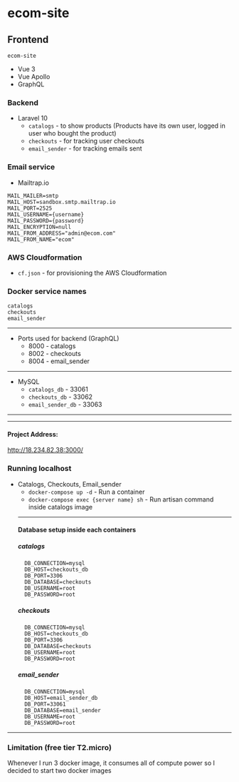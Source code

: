 # ecom-site

## Frontend
`ecom-site`

* Vue 3
* Vue Apollo
* GraphQL


### Backend

* Laravel 10
    - `catalogs` - to show products (Products have its own user, logged in user who bought the product)
    - `checkouts` - for tracking user checkouts
    - `email_sender` - for tracking emails sent

### Email service

* Mailtrap.io
```
MAIL_MAILER=smtp
MAIL_HOST=sandbox.smtp.mailtrap.io
MAIL_PORT=2525
MAIL_USERNAME={username}
MAIL_PASSWORD={password}
MAIL_ENCRYPTION=null
MAIL_FROM_ADDRESS="admin@ecom.com"
MAIL_FROM_NAME="ecom"
```

### AWS Cloudformation

* `cf.json` - for provisioning the AWS Cloudformation

### Docker service names
    catalogs
    checkouts
    email_sender
---
  * Ports used for backend (GraphQL)
    * 8000 - catalogs
    * 8002 - checkouts
    * 8004 - email_sender
---
  * MySQL
    * `catalogs_db` - 33061
    * `checkouts_db` - 33062
    * `email_sender_db` - 33063
---
---

#### Project Address:
http://18.234.82.38:3000/

### Running localhost
* Catalogs, Checkouts, Email_sender
  * `docker-compose up -d` - Run a container
  * `docker-compose exec {server name} sh` - Run artisan command inside catalogs image
  ---
  #### Database setup inside each containers
  ##### catalogs
  ```
    DB_CONNECTION=mysql
    DB_HOST=checkouts_db
    DB_PORT=3306
    DB_DATABASE=checkouts
    DB_USERNAME=root
    DB_PASSWORD=root
  ```
  ##### checkouts
  ```
    DB_CONNECTION=mysql
    DB_HOST=checkouts_db
    DB_PORT=3306
    DB_DATABASE=checkouts
    DB_USERNAME=root
    DB_PASSWORD=root
  ```
  ##### email_sender
  ```
    DB_CONNECTION=mysql
    DB_HOST=email_sender_db
    DB_PORT=33061
    DB_DATABASE=email_sender
    DB_USERNAME=root
    DB_PASSWORD=root
  ```
---
### Limitation (free tier T2.micro)
Whenever I run 3 docker image, it consumes all of compute power so I decided to start two docker images
